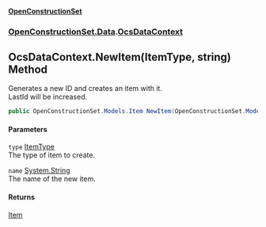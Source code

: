 #### [OpenConstructionSet](index 'index')
### [OpenConstructionSet.Data](index#OpenConstructionSet_Data 'OpenConstructionSet.Data').[OcsDataContext](3CnFB+gVLALvXc7mqWGM8Q 'OpenConstructionSet.Data.OcsDataContext')
## OcsDataContext.NewItem(ItemType, string) Method
Generates a new ID and creates an item with it.  
LastId will be increased.  
```csharp
public OpenConstructionSet.Models.Item NewItem(OpenConstructionSet.Models.ItemType type, string name);
```
#### Parameters
<a name='OpenConstructionSet_Data_OcsDataContext_NewItem(OpenConstructionSet_Models_ItemType_string)_type'></a>
`type` [ItemType](QKunUA3okX9+HGcnTOur3g 'OpenConstructionSet.Models.ItemType')  
The type of item to create.
  
<a name='OpenConstructionSet_Data_OcsDataContext_NewItem(OpenConstructionSet_Models_ItemType_string)_name'></a>
`name` [System.String](https://docs.microsoft.com/en-us/dotnet/api/System.String 'System.String')  
The name of the new item.
  
#### Returns
[Item](Z9pYmp3jhG_PhNCQ0nlOeg 'OpenConstructionSet.Models.Item')  
